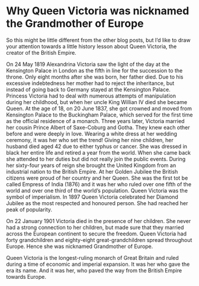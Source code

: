 # Why Queen Victoria was nicknamed the Grandmother of Europe

So this might be little different from the other blog posts, but I’d like to draw your attention towards a little history lesson about Queen Victoria, the creator of the British Empire.

On 24 May 1819 Alexandrina Victoria saw the light of the day at the Kensington Palace in London as the fifth in line for the succession to the throne. Only eight months after she was born, her father died. Due to his excessive indebtedness her mother had to reject the inheritance, but instead of going back to Germany stayed at the Kensington Palace. Princess Victoria had to deal with numerous attempts of manipulation during her childhood, but when her uncle King Willian IV died she became Queen. At the age of 18, on 20 June 1837, she got crowned and moved from Kensington Palace to the Buckingham Palace, which served for the first time as the official residence of a monarch. Three years later, Victoria married her cousin Prince Albert of Saxe-Coburg and Gotha. They knew each other before and were deeply in love. Wearing a white dress at her wedding ceremony, it was her who set the trend! Giving her nine children, her husband died aged 42 due to either typhus or cancer. She was dressed in black her entire life and retired a year from the world. When she came back she attended to her duties but did not really join the public events. During her sixty-four years of reign she brought the United Kingdom from an industrial nation to the British Empire. At her Golden Jubilee the British citizens were proud of her country and her Queen. She was the first tot be called Empress of India (1876) and it was her who ruled over one fifth of the world and over one third of the world’s population. Queen Victoria was the symbol of imperialism. In 1897 Queen Victoria celebrated her Diamond Jubilee as the most respected and honoured person. She had reached her peak of popularity.

On 22 January 1901 Victoria died in the presence of her children. She never had a strong connection to her children, but made sure that they married across the European continent to secure the freedom. Queen Victoria had forty grandchildren and eighty-eight great-grandchildren spread throughout Europe. Hence she was nicknamed Grandmother of Europe.

Queen Victoria is the longest-ruling monarch of Great Britain and ruled during a time of economic and imperial expansion. It was her who gave the era its name. And it was her, who paved the way from the British Empire towards Europe.